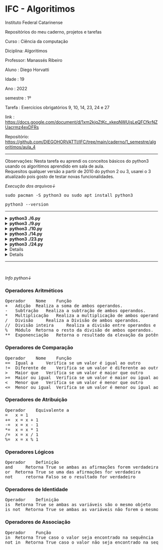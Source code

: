 # IFC - Algoritimos
Instituto Federal Catarinense

Repositórios do meu caderno, projetos e tarefas

Curso    : Ciência da computação

Diciplina: Algoritimos

Professor: Manassés Ribeiro

Aluno    : Diego Horvatti

Idade    : 19

Ano      : 2022

semestre : 1º

Tarefa   : Exercícios obrigatórios 9, 10, 14, 23, 24 e 27

link     : https://docs.google.com/document/d/1xm2kjqZtKc_xkeqNWUjsLeQFCfkrNZUacrmz4exDFRs

Repositório: https://github.com/DIEGOHORVATTI/IFC/tree/main/caderno/1_semestre/algoritimos/aula_4

<hr />
  <p>Observações: Nesta tarefa eu aprendi os conceitos básicos do python3 usando os algoritimos aprendido em sala de aula.<br /> Requesitos qualquer versão a partir de 2010 do python 2 ou 3, usarei o 3 atualizado pois gosto de testar novas funcionalidades.</p>

  <i>Execução dos arquivos↓</i>
  <!-- install -->
  <pre>sudo pacman -S python3 ou sudo apt install python3</pre>
  <!-- check -->
  <pre>python3 --version</pre>
  

<hr />
<section>
  <!-- 6 -->
  <details>
    <summary><b>python3 ./6.py</b></summary>
      <ul>
        <a href="./6.py">
          <h4>código→</h4>
        </a>
        <img src="img/6.png" />
      </ul>
  </details>

  <!-- 9 -->
  <details>
    <summary><b>python3 ./9.py</b></summary>
      <ul>
        <a href="./9.py">
          <h4>código→</h4>
        </a>
        <img src="img/9.png" />
      </ul>
  </details>

  <!-- 10 -->
  <details>
    <summary><b>python3 ./10.py</b></summary>
      <ul>
        <a href="./10.py">
          <h4>código→</h4>
        </a>
        <img src="img/10.png" />
      </ul>
  </details>

  <!-- 14 -->
  <details>
    <summary><b>python3 ./14.py</b></summary>
      <ul>
        <a href="./14.py">
          <h4>código→</h4>
        </a>
        <img src="img/14.png" />
      </ul>
  </details>

  <!-- 23 -->
  <details>
    <summary><b>python3 ./23.py</b></summary>
    <ul>
        <a href="./23.py">
          <h4>código→</h4>
        </a>
        <img src="img/23.png" />
    </ul>
  </details>

  <!-- 24 -->
  <details>
    <summary><b>python3 ./24.py</b></summary>
      <ul>
        <a href='"./24.py">
          <h4>código→</h4>
        </a>
        <img src'="img/24.png" />
      </ul>
  </details>

  <!-- 25 -->
  <details>
    <summary><b>python3 ./25.py</b></summary>
      <ul>
        <a href='"./25.py">
          <h4>código→</h4>
        </a>
        <img sr'c="img/25.png" />
      </ul>
  </details>

  <!-- 27 -->
  <details>
    <summary><b>python3 ./27.py</b></summary>
      <ul>
        <a hre'f="./27.py">
          <h4>código→</h4>
        </a>
        <img 'src="img/27.png" />
      </ul>
  </details>
</section>
<hr /><br />

<i>Info python↓</i>

<h3>Operadores Aritméticos</h3>
<pre>
Operador 	Nome 	Função
+ 	Adição 	Realiza a soma de ambos operandos.
- 	Subtração 	Realiza a subtração de ambos operandos.
* 	Multiplicação 	Realiza a multiplicação de ambos operandos.
/ 	Divisão 	Realiza a Divisão de ambos operandos.
// 	Divisão inteira 	Realiza a divisão entre operandos e a parte decimal de ambos operandos.
% 	Módulo 	Retorna o resto da divisão de ambos operandos.
** 	Exponenciação 	Retorna o resultado da elevação da potência pelo outro.
</pre>

<h3>Operadores de Comparação</h3>
<pre>
Operador 	Nome 	Função
== 	Igual a 	Verifica se um valor é igual ao outro
!= 	Diferente de 	Verifica se um valor é diferente ao outro
> 	Maior que 	Verifica se um valor é maior que outro
>= 	Maior ou igual 	Verifica se um valor é maior ou igual ao outro
< 	Menor que 	Verifica se um valor é menor que outro
<= 	Menor ou igual 	Verifica se um valor é menor ou igual ao outro
</pre>

<h3>Operadores de Atribuição</h3>
<pre>
Operador 	Equivalente a
= 	x = 1
+= 	x = x + 1
-= 	x = x - 1
*= 	x = x * 1
/= 	x = x / 1
%= 	x = x % 1
</pre>

<h3>Operadores Lógicos</h3>
<pre>
Operador 	Definição
and 	Retorna True se ambas as afirmações forem verdadeiras
or 	Retorna True se uma das afirmações for verdadeira
not 	retorna Falso se o resultado for verdadeiro
</pre>

<h3>Operadores de Identidade</h3>
<pre>
Operador 	Definição
is 	Retorna True se ambas as variáveis são o mesmo objeto
is not 	Retorna True se ambas as variáveis não forem o mesmo objeto
</pre>

<h3>Operadores de Associação</h3>
<pre>
Operador 	Função
in 	Retorna True caso o valor seja encontrado na sequência
not in 	Retorna True caso o valor não seja encontrado na sequência
</pre>